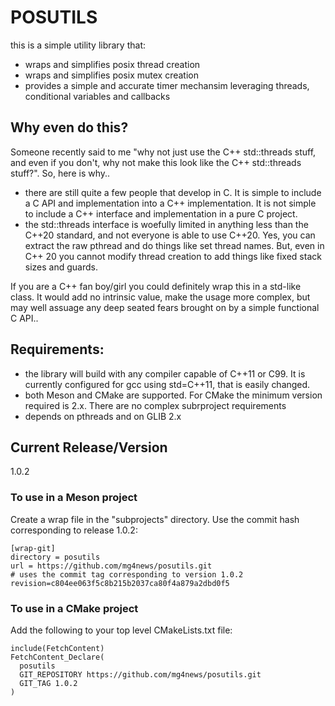 # POSUTILS
this is a simple utility library that:
- wraps and simplifies posix thread creation
- wraps and simplifies posix mutex creation
- provides a simple and accurate timer mechansim leveraging threads, conditional variables and callbacks

## Why even do this?
Someone recently said to me "why not just use the C++ std::threads stuff, and even if you don't, why not make this look like the C++ std::threads stuff?". So, here is why..
- there are still quite a few people that develop in C. It is simple to include a C API and implementation into a C++ implementation. It is not simple to include a C++ interface and implementation in a pure C project. 
- the std::threads interface is woefully limited in anything less than the C++20 standard, and not everyone is able to use C++20. Yes, you can extract the raw pthread and do things like set thread names. But, even in C++ 20 you cannot modify thread creation to add things like fixed stack sizes and guards. 

If you are a C++ fan boy/girl you could definitely wrap this in a std-like class. It would add no intrinsic value, make the usage more complex, but may well assuage any deep seated fears brought on by a simple functional C API..  

## Requirements:
- the library will build with any compiler capable of C++11 or C99. It is currently configured for gcc using std=C++11, that is easily changed. 
- both Meson and CMake are supported. For CMake the minimum version required is 2.x. There are no complex subrproject requirements
- depends on pthreads and on GLIB 2.x
 
## Current Release/Version
1.0.2

### To use in a Meson project
Create a wrap file in the "subprojects" directory. Use the commit hash corresponding to release 1.0.2:

```
[wrap-git]
directory = posutils
url = https://github.com/mg4news/posutils.git
# uses the commit tag corresponding to version 1.0.2
revision=c804ee063f5c8b215b2037ca80f4a879a2dbd0f5
```

### To use in a CMake project
Add the following to your top level CMakeLists.txt file:

```
include(FetchContent)
FetchContent_Declare(
  posutils
  GIT_REPOSITORY https://github.com/mg4news/posutils.git
  GIT_TAG 1.0.2
)  
```

